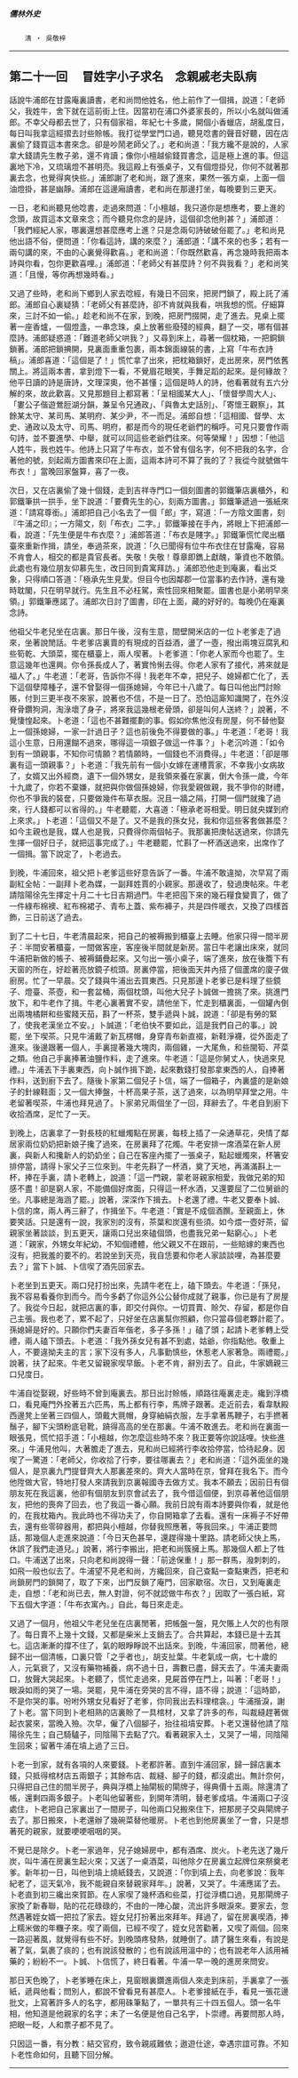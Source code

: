 

##### 儒林外史
　　`清 ‧ 吳敬梓`

* * *

## 第二十一回 　冒姓字小子求名　念親戚老夫臥病

話說牛浦郎在甘露庵裏讀書，老和尚問他姓名，他上前作了一個揖，說道：「老師父，我姓牛，舍下就在這前街上住。因當初在浦口外婆家長的，所以小名就叫做浦郎。不幸父母都去世了，只有個家祖，年紀七十多歲，開個小香蠟店，胡亂度日，每日叫我拿這經摺去討些賒帳。我打從學堂門口過，聽見唸書的聲音好聽，因在店裏偷了錢買這本書來念。卻是吵鬧老師父了。」老和尚道：「我方纔不是說的，人家拿大錢請先生教子弟，還不肯讀；像你小檀越偷錢買書念，這是極上進的事。但這裏地下冷，又琉璃燈不甚明亮。我這殿上有張桌子，又有個燈掛兒，你何不就著那裏去念，也覺得爽快些。」浦郎謝了老和尚，跟了進來，果然一張方桌，上面一個油燈掛，甚是幽靜。浦郎在這邊廂讀書，老和尚在那邊打坐，每晚要到三更天。

一日，老和尚聽見他唸書，走過來問道：「小檀越，我只道你是想應考，要上進的念頭，故買這本文章來念；而今聽見你念的是詩，這個卻念他則甚？」浦郎道：「我們經紀人家，哪裏還想甚麼應考上進？只是念兩句詩破破俗罷了。」老和尚見他出語不俗，便問道：「你看這詩，講的來麼？」浦郎道：「講不來的也多；若有一兩句講的來，不由的心裏覺得歡喜。」老和尚道：「你既然歡喜，再念幾時我把兩本詩與你看，包你更歡喜哩。」浦郎道：「老師父有甚麼詩？何不與我看？」老和尚笑道：「且慢，等你再想幾時看。」

又過了些時，老和尚下鄉到人家去唸經，有幾日不回來，把房門鎖了，殿上託了浦郎。浦郎自心裏疑猜：「老師父有甚麼詩，卻不肯就與我看，哄我想的慌。仔細算來，三討不如一偷。」趁老和尚不在家，到晚，把房門掇開，走了進去。見桌上擺著一座香爐，一個燈盞，一串念珠，桌上放著些廢殘的經典，翻了一交，哪有個甚麼詩。浦郎疑惑道：「難道老師父哄我？」又尋到床上，尋著一個枕箱，一把銅鎖鎖著。浦郎把鎖捵開，見裏面重重包裹，兩本錦面線裝的書，上寫「牛布衣詩稿」。浦郎喜道：「這個是了！」慌忙拿了出來，把枕箱鎖好，走出房來，房門依舊關上。將這兩本書，拿到燈下一看，不覺眉花眼笑，手舞足蹈的起來。是何緣故？他平日讀的詩是唐詩，文理深奧，他不甚懂；這個是時人的詩，他看著就有五六分解的來，故此歡喜。又見那題目上都寫著：「呈相國某大人」、「懷督學周大人」、「婁公子偕遊鶯脰湖分韻，兼呈令兄通政」、「與魯太史話別」、「寄懷王觀察」，其餘某太守、某司馬、某明府、某少尹，不一而足。浦郎自想：「這相國、督學、太史、通政以及太守、司馬、明府，都是而今的現任老爺們的稱呼。可見只要會作兩句詩，並不要進學、中舉，就可以同這些老爺們往來。何等榮耀！」因想：「他這人姓牛，我也姓牛。他詩上只寫了牛布衣，並不曾有個名字，何不把我的名字，合著他的號，刻起兩方圖書來印在上面，這兩本詩可不算了我的了？我從今就號做牛布衣！」當晚回家盤算，喜了一夜。

次日，又在店裏偷了幾十個錢，走到吉祥寺門口一個刻圖書的郭鐵筆店裏櫃外，和郭鐵筆拱一拱手，坐下說道：「要費先生的心，刻兩方圖書。」郭鐵筆遞過一張紙來道：「請寫尊銜。」浦郎把自己小名去了一個「郎」字，寫道：「一方陰文圖書，刻『牛浦之印』；一方陽文，刻「布衣」二字。」郭鐵筆接在手內，將眼上下把浦郎一看，說道：「先生便是牛布衣麼？」浦郎答道：「布衣是賤字。」郭鐵筆慌忙爬出櫃臺來重新作揖，請坐，奉過茶來，說道：「久已聞得有位牛布衣住在甘露庵，容易不肯會人，相交的都是貴官長者。失敬！失敬！尊章即鐫上獻醜，筆資也不敢領。此處也有幾位朋友仰慕先生，改日同到貴寓拜訪。」浦郎恐他走到庵裏，看出爻象，只得順口答道：「極承先生見愛。但目今也因鄰郡一位當事約去作詩，還有幾時耽閣，只在明早就行。先生且不必枉駕，索性回來相聚罷。圖書也是小弟明早來領。」郭鐵筆應諾了。浦郎次日討了圖書，印在上面，藏的好好的。每晚仍在庵裏念詩。

他祖父牛老兒坐在店裏。那日午後，沒有生意，間壁開米店的一位卜老爹走了過來，坐著說閒話。牛老爹店裏賣的有現成的百益酒，盪了一壺，撥出兩塊豆腐乳和些筍乾、大頭菜，擺在櫃臺上，兩人喫著。卜老爹道：「你老人家而今也罷了。生意這幾年也還興。你令孫長成人了，著實怜悧去得。你老人家有了接代，將來就是福人了。」牛老道：「老哥，告訴你不得！我老年不幸，把兒子、媳婦都亡化了，丟下這個孽障種子，還不曾娶得一個孫媳婦，今年已十八歲了。每日叫他出門討賒賬，付到三更半夜不來家，說著也不信，不是一日了。恐怕這廝知識開了，在外沒脊骨鑽狗洞，淘淥壞了身子，將來我這幾根老骨頭，卻是叫何人送終？」說著，不覺悽惶起來。卜老道：「這也不甚難擺劃的事。假如你焦他沒有房屋，何不替他娶上一個孫媳婦，一家一計過日子？這也前後免不得要做的事。」牛老道：「老哥！我這小生意，日用還餬不過來，哪得這一項銀子做這一件事？」卜老沉吟道：「如令到有一頭親事，不知你可情願？若情願時，一個錢也不消費得。」牛老道：「卻是哪裏有這一頭親事？」卜老道：「我先前有一個小女嫁在運槽賈家，不幸我小女病故了，女婿又出外經商，遺下一個外甥女，是我領來養在家裏，倒大令孫一歲，今年十九歲了，你若不棄嫌，就把與你做個孫媳婦，你我愛親做親，我不爭你的財禮，你也不爭我的裝奩，只要做幾件布草衣服。況且一牆之隔，打開一個門就攙了過來，行人錢都可以省得的。」牛老聽罷，大喜道：「極承老哥相愛。明日就央媒到府上來求。」卜老道：「這個又不是了。又不是我的孫女兒，我和你這些客套做甚麼？如今主親也是我，媒人也是我，只費得你兩個帖子。我那裏把庚帖送過來，你請先生擇一個好日子，就把這事完成了。」牛老聽罷，忙斟了一杯酒送過來，出席作了一個揖。當下說定了，卜老過去。

到晚，牛浦回來，祖父把卜老爹這些好意告訴了一番。牛浦不敢違拗，次早寫了兩副紅全帖：一副拜卜老為媒，一副拜姓賈的小親家。那邊收了，發過庚帖來。牛老請陰陽徐先生擇定十月二十七日吉期過門。牛老把囤下來的幾石糧食變賣了，做了一件綠布棉襖、紅布棉裙子、青布上蓋、紫布褲子，共是四件暖衣，又換了四樣首飾，三日前送了過去。

到了二十七日，牛老清晨起來，把自己的被褥搬到櫃臺上去睡。他家只得一間半房子：半間安著櫃臺，一間做客座，客座後半間就是新房。當日牛老讓出床來，就同牛浦把新做的帳子、被褥鋪疊起來。又勻出一張小桌子，端了進來，放在後簷下有天窗的所在，好趁著亮放鏡子梳頭。房裏停當，把後面天井內搭了個蘆席的廈子做廚房。忙了一早晨。交了錢與牛浦出去買東西。只見那邊卜老爹已是料理了些鏡子、燈臺、茶壺，和一套盆桶，兩個枕頭，叫他大兒子卜誠做一擔挑了來。挑進門放下，和牛老作了揖。牛老心裏著實不安，請他坐下，忙走到櫃裏面，一個罐內倒出兩塊橘餅和些蜜餞天茄，斟了一杯茶，雙手遞與卜誠，說道：「卻是有勞的緊了，使我老漢坐立不安。」卜誠道：「老伯快不要如此，這是我們自己的事。」說罷，坐下喫茶。只見牛浦戴了新瓦楞帽，身穿青布新直裰，新鞋淨襪，從外面走了進來。後邊跟著一個人，手裏提著幾大塊肉，兩個雞，一大尾魚，和些閩筍、芹菜之類。他自己手裏捧著油鹽作料，走了進來。牛老道：「這是你舅丈人，快過來見禮。」牛浦丟下手裏東西，向卜誠作揖下跪，起來數錢打發那拿東西的人，自捧著作料，送到廚下去了。隨後卜家第二個兒子卜信，端了一個箱子，內裏盛的是新娘子的針線鞋面；又一個大捧盤，十杯高果子茶，送了過來，以為明早拜堂之用。牛老留著喫茶，牛浦也拜見過了。卜家弟兄兩個坐了一回，拜辭去了。牛老自到廚下收拾酒席，足忙了一天。

到晚上，店裏拿了一對長枝的紅蠟燭點在房裏，每枝上插了一朵通草花，央情了鄰居家兩位奶奶把新娘子攙了過來，在房裏拜了花燭。牛老安排一席酒菜在新人房裏，與新人和攙新人的奶奶坐；自己在客座內擺了一張桌子，點起蠟燭來，杯箸安排停當，請得卜家父子三位來到。牛老先斟了一杯酒，奠了天地，再滿滿斟上一杯，捧在手裏，請卜老轉上，說道：「這一門親，蒙老哥親家相愛，我做兄弟的知感不盡！卻是窮人家，不能備個好席面，只得這一杯水酒，又還要屈了二位舅爺的坐。凡事總是海涵了罷。」說著，深深作下揖去。卜老還了禮。牛老又要奉卜誠、卜信的席，兩人再三辭了，作揖坐下。牛老道：「實是不成個酒饌。至親面上，休要笑話。只是還有一說，我家別的沒有，茶葉和炭還有些須。如今煨一壺好茶，留親家坐著談談，到五更天，讓兩口兒出來磕個頭，也盡我兄弟一點窮心。」卜老道：「親家，外甥女年紀幼，不知個禮體，他父親又不在跟前，一些賠嫁的東西也沒有，把我羞的要不的。若說坐到天亮，我自恁要和你老人家談談哩，為甚麼要去？」當下卜誠、卜信喫了酒先回家去。

卜老坐到五更天。兩口兒打扮出來，先請牛老在上，磕下頭去。牛老道：「孫兒，我不容易看養你到而今。而今多虧了你這外公公替你成就了親事，你已是有了房屋了。我從今日起，就把店裏的事，即交付與你。一切買賣、賒欠、存留，都是你自己主張。我也老了，累不起了，只好坐在店裏幫你照顧，你只當尋個老夥計罷了。孫媳婦是好的。只願你們夫妻百年偕老，多子多孫！」磕了頭；起請卜老爹轉上受禮，兩人磕下頭去。卜老道：「我外孫女兒有甚不到處，姑爺，你指點他。敬重上人，不要違拗夫主的言；家下沒有多人，凡事勤慎些，休惹老人家著急。兩禮罷。」說著，扶了起來。牛老又留親家喫早飯。卜老不肯，辭別去了。自此，牛家嫡親三口兒度日。

牛浦自從娶親，好些時不曾到庵裏去。那日出討賒帳，順路往庵裏走走。纔到浮橋口，看見庵門外拴著五六匹馬，馬上都有行李，馬牌子跟著。走近前去，看韋馱殿西邊凳上坐著三四個人，頭戴大氈帽，身穿紬絹衣服，左手拿著馬鞭子，右手撚著鬚子，腳下尖頭粉底皂靴，蹺得高高的坐在那裏。牛浦不敢進去。老和尚在裏面一眼張見，慌忙招手道：「小檀越，你怎麼這些時不來？我正要等你說話哩。快些進來。」牛浦見他叫，大著膽走了進去，見和尚已經將行李收拾停當，恰待起身。因喫了一驚道：「老師父，你收拾了行李，要往哪裏去？」老和尚道：「這外面坐的幾個人，是京裏九門提督齊大人那裏差來的。齊大人當時在京，曾拜在我名下。而今他陞做大官，特地打發人來請我到京裏報國寺去做方丈。我本不願去；因前日有個朋友死在我這裏，他卻有個朋友到京會試去了，我今借這個便，到京尋著他這個朋友，把他的喪奔了回去，也了我這一番心願。我前日說有兩本詩要與你看，就是他的，在我枕箱內。我此時也不得功夫了，你自開箱拿了去看。還有一床褥子不好帶去，還有些零碎器用，都把與小檀越，你替我照應著，等我回來。」牛浦正要問話，那幾個人走進來說道：「今日天色甚早，還趕得幾十里路。請老師父快上馬，休誤了我們走道兒。」說著，將行李搬出，把老和尚簇擁上馬。那幾個人都上了牲口。牛浦送了出來，只向老和尚說得一聲：「前途保重！」那一群馬，潑刺刺的，如飛一般也似去了。牛浦望不見老和尚，方纔回來，自己查點一查點東西，把老和尚鎖房門的鎖開了，取了下來，出門反鎖了庵門，回家歇宿。次日，又到庵裏走走，自想：「老和尚已去，無人對證，何不就認做牛布衣？」因取了一張白紙，寫下五個大字道：「牛布衣寓內。」自此，每日來走走。

又過了一個月，他祖父牛老兒坐在店裏閒著，把帳盤一盤，見欠賬上人欠的也有限了。每日賣不上幾十文錢，又都是柴米上支銷去了。合共算起，本錢已是十去其七。這店漸漸的撐不住了，氣的眼睜睜說不出話來。到晚，牛浦回家，問著他，總歸不出一個清帳，口裏只管「之乎者也」，胡支扯葉。牛老氣成一病，七十歲的人，元氣衰了，又沒有藥物補養，病不過十日，壽數已盡，歸天去了。牛浦夫妻兩口，放聲大哭起來。卜老聽了，慌忙走過來，見屍首停在門上，叫著：「老哥！」眼淚如雨的哭了一場。哭罷，見牛浦在旁哭的言不得，語不得；說道：「這時節，不是你哭的事。吩咐外甥女兒看好了老爹，你同我出去料理棺衾。」牛浦揩淚，謝了卜老。當下同到卜老相熟的店裏賒了一具棺材，又拿了許多的布，叫裁縫趕著做起衣裳來，當晚入殮。次早，僱了八個腳子，抬往祖墳安葬。卜老又還替他請了陰陽徐先生；自己騎驢子，同陰陽下去點了穴。看著親家入土，又哭了一場，同陰陽生回來；留著牛浦在墳上過了三日。

卜老一到家，就有各項的人來要錢。卜老都許著。直到牛浦回家，歸一歸店裏本錢，只抵得棺材店五兩銀子；其餘布店、裁縫、腳子的錢，都沒處出。無計奈何，只得把自己住的間半房子，典與浮橋上抽閘板的閘牌子，得典價十五兩。除還清了帳，還剩四兩多銀子。卜老叫他留著些，到開年清明，替老爹成墳。牛浦兩口子沒處住，卜老把自己家裏出了一間房子，叫他兩口兒搬來住下，把那房子交與閘牌子去了。那日搬來，卜老還辦了幾碗菜替他暖房。卜老也到他房裏坐了一會，只是想著死的親家，就要哽哽咽咽的哭。

不覺已是除夕。卜老一家過年，兒子媳婦房中，都有酒席、炭火。卜老先送了幾斤炭，叫牛浦在房裏生起火來；又送了一桌酒菜，叫他除夕在房裏立起牌位來祭奠老爹。新年初一日，叫他到墳上燒紙錢去，又說道：「你到墳上去，向老爹說：我年紀老了，這天氣冷，我不能親自來替親家拜年。」說著，又哭了。牛浦應諾了去。卜老直到初三纔出來賀節。在人家喫了幾杯酒和些菜，打從浮橋口過，見那閘牌子家換了新春聯，貼的花花碌碌的，不由的一陣心酸，流出許多眼淚來。要家去，忽然遇著姪女婿一把拉了家去。姪女兒打扮著出來拜年。拜過了，留在房裏喫酒，捧上糯米做的年糰子來。喫了兩個，已經不喫了，姪女兒苦勸著，又喫了兩個。回來一路迎著風，就覺得有些不好。到晚頭疼發熱，就睡倒了。請了醫生來看，有說是著了氣，氣裹了痰的；也有說該發散的；也有說該用溫中的；也有說老年人該用補藥的；紛紛不一。卜誠、卜信慌了，終日看著。牛浦一早一晚的進房來問安。

那日天色晚了，卜老爹睡在床上，見窗眼裏鑽進兩個人來走到床前，手裏拿了一張紙，遞與他看；問別人，都說不曾看見有甚麼人。卜老爹接紙在手，看見一張花邊批文，上寫著許多人的名字，都用硃筆點了，一單共有三十四五個人。頭一名牛相，他知道是他親家的名字；未了一名便是他自己名字，卜崇禮。再要問那人時，把眼一眨，人和票子都不見了。

只因這一番，有分教：結交官府，致令親戚難依；遨遊仕途，幸遇宗誼可靠。不知卜老性命如何，且聽下回分解。

* * *

